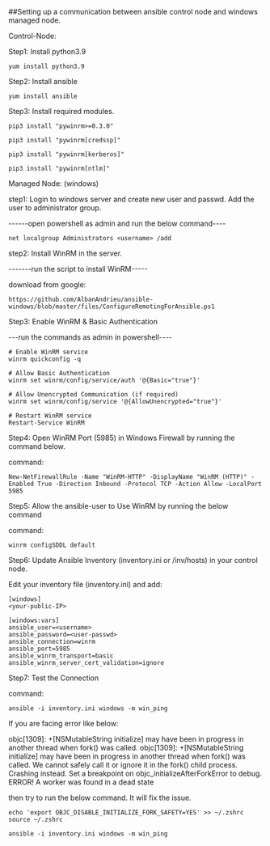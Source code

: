 ##Setting up a communication between ansible control node and windows managed node.

Control-Node:

Step1: Install python3.9

    yum install python3.9

Step2: Install ansible

    yum install ansible

Step3: Install required modules.

    pip3 install "pywinrm>=0.3.0"

    pip3 install "pywinrm[credssp]"

    pip3 install "pywinrm[kerberos]"
    
    pip3 install "pywinrm[ntlm]"

Managed Node: (windows)

step1: Login to windows server and create new user and passwd. Add the user to administrator group.

------open powershell as admin and run the below command----

    net localgroup Administrators <username> /add

step2: Install WinRM in the server.

-------run the script to install WinRM-----

download from google: 

    https://github.com/AlbanAndrieu/ansible-windows/blob/master/files/ConfigureRemotingForAnsible.ps1

Step3: Enable WinRM & Basic Authentication

---run the commands as admin in powershell----

    # Enable WinRM service
    winrm quickconfig -q

    # Allow Basic Authentication
    winrm set winrm/config/service/auth '@{Basic="true"}'

    # Allow Unencrypted Communication (if required)
    winrm set winrm/config/service '@{AllowUnencrypted="true"}'

    # Restart WinRM service
    Restart-Service WinRM

Step4: Open WinRM Port (5985) in Windows Firewall by running the command below.

command: 

    New-NetFirewallRule -Name "WinRM-HTTP" -DisplayName "WinRM (HTTP)" -Enabled True -Direction Inbound -Protocol TCP -Action Allow -LocalPort 5985

Step5: Allow the ansible-user to Use WinRM by running the below command

command: 
    
    winrm configSDDL default

Step6: Update Ansible Inventory (inventory.ini or /inv/hosts) in your control node.

Edit your inventory file (inventory.ini) and add:

    [windows]
    <your-public-IP>

    [windows:vars]
    ansible_user=<username>
    ansible_password=<user-passwd>
    ansible_connection=winrm
    ansible_port=5985
    ansible_winrm_transport=basic
    ansible_winrm_server_cert_validation=ignore

Step7: Test the Connection

command: 
    
    ansible -i inventory.ini windows -m win_ping

If you are facing error like below:

objc[1309]: +[NSMutableString initialize] may have been in progress in another thread when fork() was called.
objc[1309]: +[NSMutableString initialize] may have been in progress in another thread when fork() was called. We cannot safely call it or ignore it in the fork() child process. Crashing instead. Set a breakpoint on objc_initializeAfterForkError to debug.
ERROR! A worker was found in a dead state

then try to run the below command. It will fix the issue.

    echo 'export OBJC_DISABLE_INITIALIZE_FORK_SAFETY=YES' >> ~/.zshrc
    source ~/.zshrc

    ansible -i inventory.ini windows -m win_ping
 

